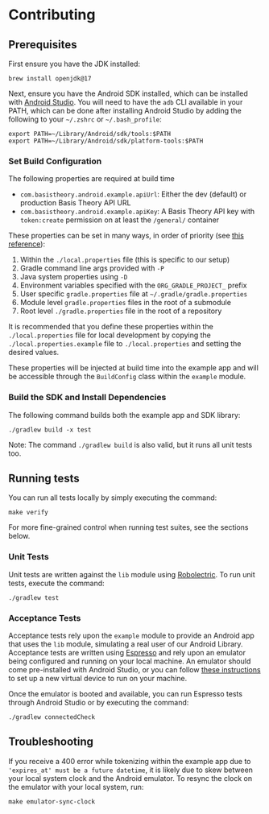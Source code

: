 # Contributing

## Prerequisites

First ensure you have the JDK installed:

```shell
brew install openjdk@17
```

Next, ensure you have the Android SDK installed, which can be installed with [Android Studio](https://developer.android.com/about/versions/12/setup-sdk).
You will need to have the `adb` CLI available in your PATH, which can be done after installing
Android Studio by adding the following to your `~/.zshrc` or `~/.bash_profile`:

```shell
export PATH=~/Library/Android/sdk/tools:$PATH
export PATH=~/Library/Android/sdk/platform-tools:$PATH
```

### Set Build Configuration

The following properties are required at build time
- `com.basistheory.android.example.apiUrl`: Either the dev (default) or production Basis Theory API URL
- `com.basistheory.android.example.apiKey`: A Basis Theory API key with `token:create` permission on at least the `/general/` container

These properties can be set in many ways, in order of priority (see [this reference](https://tomgregory.com/gradle-project-properties-best-practices/#Why_do_we_need_project_properties_in_a_Gradle_build)):
1. Within the `./local.properties` file (this is specific to our setup)
2. Gradle command line args provided with `-P`
3. Java system properties using `-D`
4. Environment variables specified with the `ORG_GRADLE_PROJECT_` prefix
5. User specific `gradle.properties` file at `~/.gradle/gradle.properties`
6. Module level `gradle.properties` files in the root of a submodule
7. Root level `./gradle.properties` file in the root of a repository

It is recommended that you define these properties within the `./local.properties` file for 
local development by copying the `./local.properties.example` file to `./local.properties` and
setting the desired values.

These properties will be injected at build time into the example app and will be accessible through 
the `BuildConfig` class within the `example` module.

### Build the SDK and Install Dependencies

The following command builds both the example app and SDK library:

```shell
./gradlew build -x test
```

Note: The command `./gradlew build` is also valid, but it runs all unit tests too.

## Running tests

You can run all tests locally by simply executing the command:

```shell
make verify
```

For more fine-grained control when running test suites, see the sections below.

### Unit Tests

Unit tests are written against the `lib` module using [Robolectric](https://robolectric.org/). 
To run unit tests, execute the command:

```shell
./gradlew test
```

### Acceptance Tests

Acceptance tests rely upon the `example` module to provide an Android app that uses the `lib`
module, simulating a real user of our Android Library. Acceptance tests are written using 
[Espresso](https://developer.android.com/training/testing/espresso) and rely upon an emulator being 
configured and running on your local machine. An emulator should come pre-installed with 
Android Studio, or you can follow [these instructions](https://developer.android.com/studio/run/managing-avds) 
to set up a new virtual device to run on your machine.

Once the emulator is booted and available, you can run Espresso tests through Android Studio or by
executing the command:

```shell
./gradlew connectedCheck
```

## Troubleshooting

If you receive a 400 error while tokenizing within the example app due to `'expires_at' must be a future datetime`,
it is likely due to skew between your local system clock and the Android emulator. To resync the clock
on the emulator with your local system, run:

```shell
make emulator-sync-clock
```
